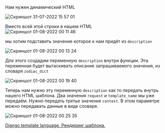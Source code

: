 
Нам нужен динамический HTML 

![Скриншот 31-07-2022 15 57 01](https://user-images.githubusercontent.com/84935915/182027508-99d583b1-985f-467e-85bd-f3004de0d66f.png)

Вместо всей этой строки в нашем HTML
![Скриншот 01-08-2022 00 11 46](https://user-images.githubusercontent.com/84935915/182045506-0e73e32c-078d-4d9c-955d-825b3dd2f63f.png)

мы хотим подставить значение которое к нам придёт из `description`

![Скриншот 01-08-2022 00 13 24](https://user-images.githubusercontent.com/84935915/182045558-a1ce1f47-b8d0-47ff-9888-8499aed08951.png)

Для этого создадим переменную `description` внутри функции. Эта переменная будет вытаскивать описание запрашиваемого значения, из словаря `zodiac_dict`

![Скриншот 01-08-2022 00 19 40](https://user-images.githubusercontent.com/84935915/182045786-8be5d166-6e50-4e56-b535-0000a7c8bdf6.png)

Теперь нам нужно эту переменную `description` как то передать внутрь нашего HTML шаблона.
Два значения `request` и `template_name` мы уже передаём. Нужно передать третье значение `context`. В этом параметре можно передавать данные в виде словаря.

![Скриншот 01-08-2022 00 25 35](https://user-images.githubusercontent.com/84935915/182045982-cc6455de-a9f0-414a-8fb1-cd25d0dd2a21.png)


[Django template language. Рендеринг шаблона.](https://www.youtube.com/watch?v=PoRFOkIQlHQ&list=PLQAt0m1f9OHvGM7Y7jAQP8TKbBd3up4K2&index=22)
